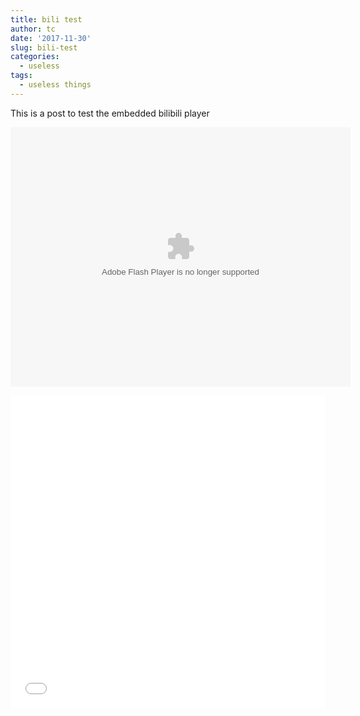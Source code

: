 ```yaml
---
title: bili test
author: tc
date: '2017-11-30'
slug: bili-test
categories:
  - useless
tags:
  - useless things
---
```



This is a post to test the embedded bilibili player

<embed height="415" width="544" quality="high" allowfullscreen="true" type="application/x-shockwave-flash" src="//static.hdslb.com/miniloader.swf" flashvars="aid=16749487&page=1" pluginspage="//www.adobe.com/shockwave/download/download.cgi?P1_Prod_Version=ShockwaveFlash"></embed>


<div class="vcontainer">  <iframe class='video' src="//www.bilibili.com/blackboard/player.html?aid=2162855" width="100%" height="500" frameborder="0" allowfullscreen="allowfullscreen"></iframe></div>
